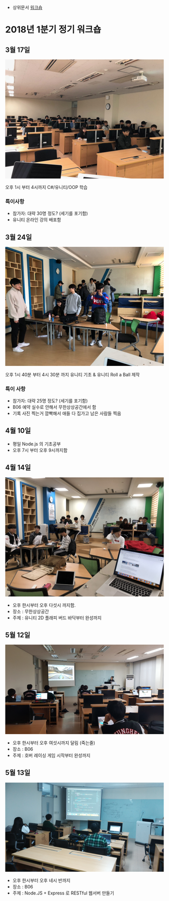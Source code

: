 <!-- TITLE: 2018 년 1 학기 -->
<!-- SUBTITLE: 2018 년도 1학기에 진행한 정기 워크숍 -->

- 상위문서 [워크숍](워크숍)
# 2018년 1분기 정기 워크숍
## 3월 17일
![Img 0655](/uploads/img-0655.jpg "Img 0655")

오후 1시 부터 4시까지 C#/유니티/OOP 학습

### 특이사항
* 참가자: 대략 30명 정도? (세기를 포기함)
* 유니티 온라인 강의 배포함

## 3월 24일
![Canvas](/uploads/canvas.png "Canvas")

오후 1시 40분 부터 4시 30분 까지 유니티 기초 & 유니티 Roll a Ball 제작

### 특이 사항
* 참가자: 대략 25명 정도? (세기를 포기함)
* B06 예약 실수로 안해서 무한상상공간에서 함
* 기록 사진 찍는거 깜빡해서 애들 다 집가고 남은 사람들 찍음

## 4월 10일
- 평일 Node.js 의 기초공부
- 오후 7시 부터 오후 9시까지함

## 4월 14일
![Img 0683](/uploads/img-0683.jpg "Img 0683")

- 오후 한시부터 오후 다섯시 까지함.
- 장소 : 무한상상공간
- 주제 : 유니티 2D 플래피 버드 바닥부터 완성까지

## 5월 12일
![20180512 175635](/uploads/20180512-175635.jpg "20180512 175635")

- 오후 한시부터 오후 여섯시까지 달림 (죽는줄)
- 장소 : B06
- 주제 : 호버 레이싱 게임 시작부터 완성까지

## 5월 13일
![Img 20180513 163350](/uploads/img-20180513-163350.jpg "Img 20180513 163350")

- 오후 한시부터 오후 네시 반까지
- 장소 : B06
- 주제 : Node.JS + Express 로 RESTful 웹서버 만들기